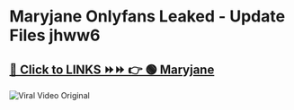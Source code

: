 
 # Maryjane Onlyfans Leaked - Update Files jhww6

## <h2><a href="https://clipsfans.com/Maryjane&ref=git">🔗 Click to LINKS ⏩⏩ 👉 🟢 Maryjane </a></h2>

<a href="https://clipsfans.com/Maryjane&ref=git" rel="nofollow" data-target="animated-image.originalLink"><img src="https://i.ibb.co.com/xMMVF88/686577567.gif" alt="Viral Video Original" style="max-width: 100%; display: inline-block;" data-target="animated-image.originalImage"></a>

